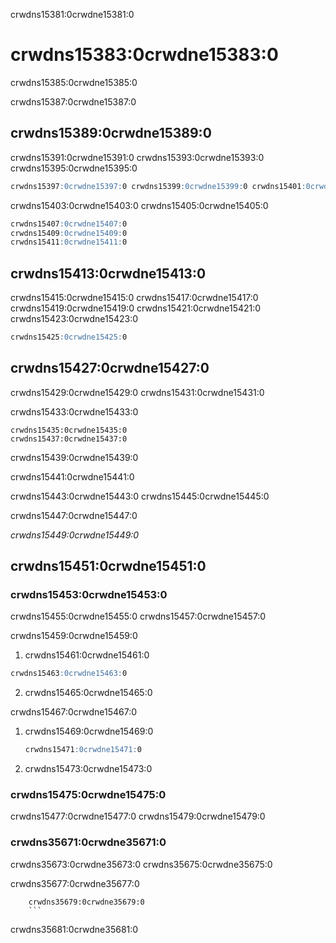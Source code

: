 crwdns15381:0crwdne15381:0
# crwdns15383:0crwdne15383:0

crwdns15385:0crwdne15385:0

crwdns15387:0crwdne15387:0

## crwdns15389:0crwdne15389:0

crwdns15391:0crwdne15391:0 crwdns15393:0crwdne15393:0 crwdns15395:0crwdne15395:0

 ```markdown
crwdns15397:0crwdne15397:0 crwdns15399:0crwdne15399:0 crwdns15401:0crwdne15401:0
```

crwdns15403:0crwdne15403:0 crwdns15405:0crwdne15405:0

 ```markdown
crwdns15407:0crwdne15407:0
crwdns15409:0crwdne15409:0
crwdns15411:0crwdne15411:0
```

## crwdns15413:0crwdne15413:0

crwdns15415:0crwdne15415:0 crwdns15417:0crwdne15417:0 crwdns15419:0crwdne15419:0 crwdns15421:0crwdne15421:0 crwdns15423:0crwdne15423:0

```markdown
crwdns15425:0crwdne15425:0
```

## crwdns15427:0crwdne15427:0

crwdns15429:0crwdne15429:0 crwdns15431:0crwdne15431:0

crwdns15433:0crwdne15433:0

```{figure} ../figures/latin-abbreviation.png
crwdns15435:0crwdne15435:0
crwdns15437:0crwdne15437:0
```

crwdns15439:0crwdne15439:0

crwdns15441:0crwdne15441:0

crwdns15443:0crwdne15443:0 crwdns15445:0crwdne15445:0

crwdns15447:0crwdne15447:0

*crwdns15449:0crwdne15449:0*

## crwdns15451:0crwdne15451:0

### crwdns15453:0crwdne15453:0

crwdns15455:0crwdne15455:0 crwdns15457:0crwdne15457:0

crwdns15459:0crwdne15459:0
1. crwdns15461:0crwdne15461:0
```markdown
crwdns15463:0crwdne15463:0
```
2. crwdns15465:0crwdne15465:0

crwdns15467:0crwdne15467:0
1. crwdns15469:0crwdne15469:0
   ```markdown
   crwdns15471:0crwdne15471:0
   ```

2. crwdns15473:0crwdne15473:0


### crwdns15475:0crwdne15475:0

crwdns15477:0crwdne15477:0 crwdns15479:0crwdne15479:0

### crwdns35671:0crwdne35671:0

crwdns35673:0crwdne35673:0 crwdns35675:0crwdne35675:0

crwdns35677:0crwdne35677:0

```
    crwdns35679:0crwdne35679:0
    ```
```

crwdns35681:0crwdne35681:0
```
